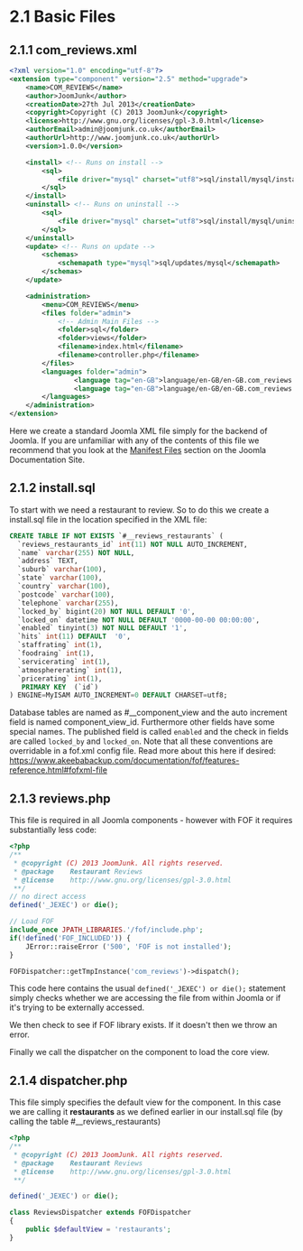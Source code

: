 2.1 Basic Files
==========================================
2.1.1 com_reviews.xml
------------------------------------------
```xml
<?xml version="1.0" encoding="utf-8"?>
<extension type="component" version="2.5" method="upgrade">
	<name>COM_REVIEWS</name>
	<author>JoomJunk</author>
	<creationDate>27th Jul 2013</creationDate>
	<copyright>Copyright (C) 2013 JoomJunk</copyright>
	<license>http://www.gnu.org/licenses/gpl-3.0.html</license>
	<authorEmail>admin@joomjunk.co.uk</authorEmail>
	<authorUrl>http://www.joomjunk.co.uk</authorUrl>
	<version>1.0.0</version>

	<install> <!-- Runs on install -->
		<sql>
			<file driver="mysql" charset="utf8">sql/install/mysql/install.mysql.utf8.sql</file>
		</sql>
	</install>
	<uninstall> <!-- Runs on uninstall -->
		<sql>
			<file driver="mysql" charset="utf8">sql/install/mysql/uninstall.mysql.utf8.sql</file>
		</sql>
	</uninstall>
	<update> <!-- Runs on update -->
		<schemas>
			<schemapath type="mysql">sql/updates/mysql</schemapath>
		</schemas>
	</update>

	<administration>
		<menu>COM_REVIEWS</menu>
		<files folder="admin">
			<!-- Admin Main Files -->
			<folder>sql</folder>
			<folder>views</folder>
			<filename>index.html</filename>
			<filename>controller.php</filename>
		</files>
		<languages folder="admin">
				<language tag="en-GB">language/en-GB/en-GB.com_reviews.ini</language>
				<language tag="en-GB">language/en-GB/en-GB.com_reviews.sys.ini</language>
		</languages>
	</administration>
</extension>
```

Here we create a standard Joomla XML file simply for the backend of Joomla. If you are unfamiliar with any of the contents of this file we recommend that you look at the <a href="http://docs.joomla.org/Manifest_files">Manifest Files</a> section on the Joomla Documentation Site.

2.1.2 install.sql
------------------------------------------
To start with we need a restaurant to review. So to do this we create a install.sql file in the location specified in the XML file:

```sql
CREATE TABLE IF NOT EXISTS `#__reviews_restaurants` (
  `reviews_restaurants_id` int(11) NOT NULL AUTO_INCREMENT,
  `name` varchar(255) NOT NULL,
  `address` TEXT,
  `suburb` varchar(100),
  `state` varchar(100),
  `country` varchar(100),
  `postcode` varchar(100),
  `telephone` varchar(255),
  `locked_by` bigint(20) NOT NULL DEFAULT '0',
  `locked_on` datetime NOT NULL DEFAULT '0000-00-00 00:00:00',
  `enabled` tinyint(3) NOT NULL DEFAULT '1',
  `hits` int(11) DEFAULT  '0',
  `staffrating` int(1),
  `foodraing` int(1),
  `servicerating` int(1),
  `atmosphererating` int(1),
  `pricerating` int(1),
   PRIMARY KEY  (`id`)
) ENGINE=MyISAM AUTO_INCREMENT=0 DEFAULT CHARSET=utf8;
```

Database tables are named as #__component_view and the auto increment field is named component_view_id. Furthermore other fields have some special names. The published field is called `enabled` and the check in fields are called `locked_by` and `locked_on`. Note that all these conventions are overridable in a fof.xml config file. Read more about this here if desired: https://www.akeebabackup.com/documentation/fof/features-reference.html#fofxml-file

2.1.3 reviews.php
------------------------------------------

This file is required in all Joomla components - however with FOF it requires substantially less code:

```php
<?php
/**
 * @copyright (C) 2013 JoomJunk. All rights reserved.
 * @package    Restaurant Reviews
 * @license    http://www.gnu.org/licenses/gpl-3.0.html
 **/
// no direct access
defined('_JEXEC') or die();

// Load FOF
include_once JPATH_LIBRARIES.'/fof/include.php';
if(!defined('FOF_INCLUDED')) {
	JError::raiseError ('500', 'FOF is not installed');
}

FOFDispatcher::getTmpInstance('com_reviews')->dispatch();
```

This code here contains the usual `defined('_JEXEC') or die();` statement simply checks whether we are accessing the file from within Joomla or if it's trying to be externally accessed.

We then check to see if FOF library exists. If it doesn't then we throw an error.

Finally we call the dispatcher on the component to load the core view.

2.1.4 dispatcher.php
------------------------------------------

This file simply specifies the default view for the component. In this case we are calling it **restaurants** as we defined earlier in our install.sql file (by calling the table #__reviews_restaurants)

```php
<?php
/**
 * @copyright (C) 2013 JoomJunk. All rights reserved.
 * @package    Restaurant Reviews
 * @license    http://www.gnu.org/licenses/gpl-3.0.html
 **/

defined('_JEXEC') or die();

class ReviewsDispatcher extends FOFDispatcher
{
	public $defaultView = 'restaurants';
}
```